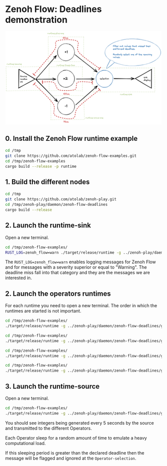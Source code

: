 # Zenoh Flow: Deadlines demonstration

![daemon-demo-representation](./2021.12.01-daemon-demo.png)

## 0. Install the Zenoh Flow runtime example

```sh
cd /tmp
git clone https://github.com/atolab/zenoh-flow-examples.git
cd /tmp/zenoh-flow-examples
cargo build --release -p runtime
```

## 1. Build the different nodes

```sh
cd /tmp
git clone https://github.com/atolab/zenoh-play.git
cd /tmp/zenoh-play/daemon/zenoh-flow-deadlines
cargo build --release
```

## 2. Launch the runtime-sink

Open a new terminal.

```sh
cd /tmp/zenoh-flow-examples/
RUST_LOG=zenoh_flow=warn ./target/release/runtime -g ../zenoh-play/daemon/zenoh-flow-deadlines/graph/daemon-demo.yaml -r runtime-sink
```

The `RUST_LOG=zenoh_flow=warn` enables logging messages for Zenoh Flow and for messages with a severity superior or equal to "Warning". The deadline miss fall into that category and they are the messages we are interested in.

## 2. Launch the operators runtimes

For each runtime you need to open a new terminal. The order in which the runtimes are started is not important.

```sh
cd /tmp/zenoh-flow-examples/
./target/release/runtime -g ../zenoh-play/daemon/zenoh-flow-deadlines/graph/daemon-demo.yaml -r runtime-accumulator
```

```sh
cd /tmp/zenoh-flow-examples/
./target/release/runtime -g ../zenoh-play/daemon/zenoh-flow-deadlines/graph/daemon-demo.yaml -r runtime-plus-one
```

```sh
cd /tmp/zenoh-flow-examples/
./target/release/runtime -g ../zenoh-play/daemon/zenoh-flow-deadlines/graph/daemon-demo.yaml -r runtime-times-two
```

```sh
cd /tmp/zenoh-flow-examples/
./target/release/runtime -g ../zenoh-play/daemon/zenoh-flow-deadlines/graph/daemon-demo.yaml -r runtime-minus-one
```

## 3. Launch the runtime-source

Open a new terminal.

```sh
cd /tmp/zenoh-flow-examples/
./target/release/runtime -g ../zenoh-play/daemon/zenoh-flow-deadlines/graph/daemon-demo.yaml -r runtime-source
```

You should see integers being generated every 5 seconds by the source and transmitted to the different Operators.

Each Operator sleep for a random amount of time to emulate a heavy computational load.

If this sleeping period is greater than the declared deadline then the message will be flagged and ignored at the `Operator-selection`.
